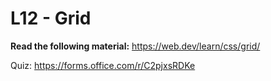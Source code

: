 # L12 - Grid

**Read the following material:**
https://web.dev/learn/css/grid/

Quiz: https://forms.office.com/r/C2pjxsRDKe
